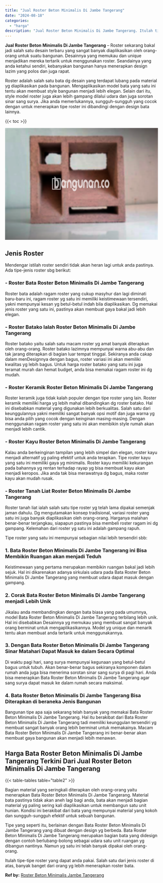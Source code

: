 ```yaml
---
title: "Jual Roster Beton Minimalis Di Jambe Tangerang"
date: "2024-08-18"
categories: 
  - "harga"
description: "Jual Roster Beton Minimalis Di Jambe Tangerang. Itulah tipe-tipe roster yang dapat anda pakai. Salah satu dari jenis roster di atas, banyak banget dari orang..."
---
```


**Jual Roster Beton Minimalis Di Jambe Tangerang** – Roster sekarang bakal jadi salah satu desain terbaru yang sangat banyak diaplikasikan oleh orang-orang untuk suatu bangunan. Desainnya yang memukau dan unique menjadikan mereka tertarik untuk menggunakan roster. Seandainya yang anda ketahui sendiri, kebanyakan bangunan hanya menerapkan design lazim yang polos dan juga rapat.

Roster adalah salah satu bata dg desain yang terdapat lubang pada material yg diaplikasikan pada bangunan. Mengaplikasikan model bata yang satu ini tentu akan membuat style bangunan menjadi lebih elegan. Selain dari itu, style model roster juga akan lebih gampang dilalui udara dan juga sorotan sinar sang surya. Jika anda memerlukannya, sungguh-sungguh yang cocok dengan untuk menerapkan tipe roster ini dibandingi dengan design bata lainnya.

{{< toc >}}

![Jual Roster Beton Minimalis Di Jambe Tangerang](/images/bata-roster-minimalis-04.png)

## Jenis Roster

Mendengar istilah roster sendiri tidak akan heran lagi untuk anda pastinya. Ada tipe-jenis roster sbg berikut:

### \- Roster Bata Roster Beton Minimalis Di Jambe Tangerang

Roster bata adalah ragam roster yang cukup masyhur dan lagi diminati baru-baru ini, ragam roster yg satu ini memiliki keistimewaan tersendiri, yakni mempunyai kesan yg betul-betul indah bila diaplikasikan. Dg memakai jenis roster yang satu ini, pastinya akan membuat gaya bakal jadi lebih elegan.

### \- Roster Batako Ialah Roster Beton Minimalis Di Jambe Tangerang

Roster batako yaitu salah satu macam roster yg amat banyak diterapkan oleh orang-orang. Roster batako lazimnya mempunyai warna abu-abu dan tak jarang diterapkan di bagian luar tempat tinggal. Sekiranya anda cakap dalam menDesignnya dengan bagus, roster variasi ini akan memiliki kwalitas yg lebih bagus. Untuk harga roster batako yang satu ini juga teramat murah dan hemat budget, anda bisa memakai ragam roster ini dg mudah.

### \- Roster Keramik Roster Beton Minimalis Di Jambe Tangerang

Roster keramik juga tidak kalah populer dengan tipe roster yang lain. Roster keramik memiliki harga yg lebih mahal dibandingkan dg roster batako. Hal ini disebabkan material yang digunakan lebih berkualitas. Salah satu dari keunggulannya yakni memiliki sangat banyak opsi motif dan juga warna yg bisa anda pilih yang cocok dengan keinginan masing-masing. Dengan menggunakan ragam roster yang satu ini akan membikin style rumah akan menjadi lebih cantik.

### \- Roster Kayu Roster Beton Minimalis Di Jambe Tangerang

Kalau anda berkeinginan tampilan yang lebih simpel dan elegan, roster kayu menjadi alternatif yg paling efektif untuk anda terapkan. Tipe roster kayu yang satu ini memiliki gaya yg minimalis. Roster kayu memiliki kekurangan pada bahannya yg rentan terhadap rayap yg bisa membuat kayu akan menjadi keropos. Jika anda tak bisa merawatnya dg bagus, maka roster kayu akan mudah rusak.

### \- Roster Tanah Liat Roster Beton Minimalis Di Jambe Tangerang

Roster tanah liat ialah salah satu tipe roster yg telah lama dipakai semenjak jaman dahulu. Dg mengutamakan konsep tradisional, variasi roster yang satu ini juga banyak diaplikasikan oleh orang-orang. Harganya malahan benar-benar terjangkau, siapapun pastinya bisa membeli roster ragam ini dg gampang. Kelemahan dari roster yg satu ini adalah gampang rapuh.

Tipe roster yang satu ini mempunyai sebagian nilai lebih tersendiri sbb:

### 1\. Bata Roster Beton Minimalis Di Jambe Tangerang ini Bisa Membikin Ruangan akan menjadi Teduh

Keistimewaan yang pertama merupakan membikin ruangan bakal jadi lebih sejuk. Hal ini dikarenakan adanya sirkulais udara pada Bata Roster Beton Minimalis Di Jambe Tangerang yang membuat udara dapat masuk dengan gampang.

### 2\. Corak Bata Roster Beton Minimalis Di Jambe Tangerang menjadi Lebih Unik

Jikalau anda membandingkan dengan bata biasa yang pada umumnya, model Bata Roster Beton Minimalis Di Jambe Tangerang terbilang lebih unik. Hal ini disebabkan Desainnya yg memukau yang membuat sangat banyak orang berminat untuk mengaplikasikannya. Model yg unique dan menarik tentu akan membuat anda tertarik untuk menggunakannya.

### 3\. Dengan Bata Roster Beton Minimalis Di Jambe Tangerang Sinar Matahari Dapat Masuk ke dalam Secara Optimal

Di waktu pagi hari, sang surya mempunyai kegunaan yang betul-betul bagus untuk tubuh. Akan benar-benar bagus sekiranya komponen dalam rumah anda juga bisa menerima sorotan sinar sang surya di pagi hari. Anda bisa menerapkan Bata Roster Beton Minimalis Di Jambe Tangerang agar sang surya dapat masuk ke dalam rumah secara maksimal.

### 4\. Bata Roster Beton Minimalis Di Jambe Tangerang Bisa Diterapkan di beraneka Jenis Bangunan

Bangunan tipe apa saja sekarang telah banyak yang memakai Bata Roster Beton Minimalis Di Jambe Tangerang. Hal itu berakibat dari Bata Roster Beton Minimalis Di Jambe Tangerang tadi memiliki keunggulan tersendiri yg membuat sangat banyak orang lebih berminat untuk memakainya. Macam Bata Roster Beton Minimalis Di Jambe Tangerang ini benar-benar akan membuat gaya bangunan akan menjadi lebih menawan.

## Harga Bata Roster Beton Minimalis Di Jambe Tangerang Terkini Dari Jual Roster Beton Minimalis Di Jambe Tangerang

{{< table-tables table="table2" >}}

Bagian material yang seringkali diterapkan oleh orang-orang yaitu menerapkan Bata Roster Beton Minimalis Di Jambe Tangerang. Material bata pastinya tidak akan aneh lagi bagi anda, bata akan menjadi bagian material yg paling sering kali diaplikasikan untuk membangun satu unit hunian. Kondisi ini berakibat dari bata yang mempunyai material yang kokoh dan sungguh-sungguh efektif untuk sebuah bangunan.

Tipe yang seperti itu, berlainan dengan Bata Roster Beton Minimalis Di Jambe Tangerang yang dibuat dengan design yg berbeda. Bata Roster Beton Minimalis Di Jambe Tangerang merupakan bagian bata yang didesign dengan contoh berlubang-bolong sebagai udara satu unit ruangan yg dibangun nantinya. Namun yg satu ini telah banyak dipakai oleh orang-orang.

Itulah tipe-tipe roster yang dapat anda pakai. Salah satu dari jenis roster di atas, banyak banget dari orang yg lebih menerapkan roster bata.

**Ref by:** [Roster Beton Minimalis Jambe Tangerang](https://id.wikipedia.org/wiki/Roster)
